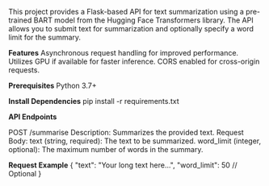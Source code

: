 This project provides a Flask-based API for text summarization using a pre-trained BART model from the Hugging Face Transformers library. The API allows you to submit text for summarization and optionally specify a word limit for the summary.

**Features**
Asynchronous request handling for improved performance.
Utilizes GPU if available for faster inference.
CORS enabled for cross-origin requests.

**Prerequisites**
Python 3.7+

**Install Dependencies**
pip install -r requirements.txt

**API Endpoints**

POST /summarise
Description: Summarizes the provided text.
Request Body:
text (string, required): The text to be summarized.
word_limit (integer, optional): The maximum number of words in the summary.

**Request Example**
{
    "text": "Your long text here...",
    "word_limit": 50  // Optional
}


